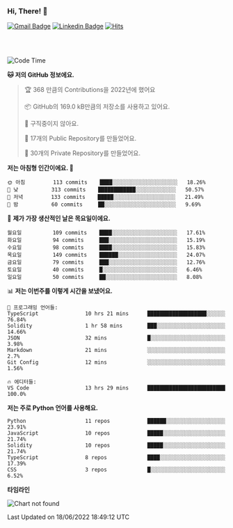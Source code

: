 ### Hi, There! 👋


[![Gmail Badge](https://img.shields.io/badge/-725psh@gmail.com-c14438?style=flat&logo=Gmail&logoColor=white&link=mailto:725psh@gmail.com)](mailto:725psh@gmail.com) 
[![Linkedin Badge](https://img.shields.io/badge/-soohanpark-0072b1?style=flat&logo=Linkedin&logoColor=white&link=https://www.linkedin.com/in/soohanpark/)](https://www.linkedin.com/in/soohanpark/) 
[![Hits](https://hits.seeyoufarm.com/api/count/incr/badge.svg?url=https%3A%2F%2Fgithub.com%2FSoohan-Park&count_bg=%23000000&title_bg=%23828282&icon=gradle.svg&icon_color=%23FFFFFF&title=Visited&edge_flat=false)](https://hits.seeyoufarm.com)  

<br />
<br />

<!--START_SECTION:waka-->
![Code Time](http://img.shields.io/badge/Code%20Time-39%20hrs%2014%20mins-blue)

**🐱 저의 GitHub 정보에요.** 

> 🏆 368 만큼의 Contributions을 2022년에 했어요
 > 
> 📦 GitHub의 169.0 kB만큼의 저장소를 사용하고 있어요. 
 > 
> 🚫 구직중이지 않아요.
 > 
> 📜 17개의 Public Repository를 만들었어요. 
 > 
> 🔑 30개의 Private Repository를 만들었어요.  
 > 
**저는 아침형 인간이에요. 🐤** 

```text
🌞 아침         113 commits    ████░░░░░░░░░░░░░░░░░░░░░   18.26% 
🌆 낮　         313 commits    ████████████░░░░░░░░░░░░░   50.57% 
🌃 저녁         133 commits    █████░░░░░░░░░░░░░░░░░░░░   21.49% 
🌙 밤　         60 commits     ██░░░░░░░░░░░░░░░░░░░░░░░   9.69%

```
📅 **제가 가장 생산적인 날은 목요일이에요.** 

```text
월요일          109 commits    ████░░░░░░░░░░░░░░░░░░░░░   17.61% 
화요일          94 commits     ███░░░░░░░░░░░░░░░░░░░░░░   15.19% 
수요일          98 commits     ████░░░░░░░░░░░░░░░░░░░░░   15.83% 
목요일          149 commits    ██████░░░░░░░░░░░░░░░░░░░   24.07% 
금요일          79 commits     ███░░░░░░░░░░░░░░░░░░░░░░   12.76% 
토요일          40 commits     █░░░░░░░░░░░░░░░░░░░░░░░░   6.46% 
일요일          50 commits     ██░░░░░░░░░░░░░░░░░░░░░░░   8.08%

```


📊 **저는 이번주를 이렇게 시간을 보냈어요.** 

```text
💬 프로그래밍 언어들: 
TypeScript               10 hrs 21 mins      ███████████████████░░░░░░   76.84% 
Solidity                 1 hr 58 mins        ███░░░░░░░░░░░░░░░░░░░░░░   14.66% 
JSON                     32 mins             █░░░░░░░░░░░░░░░░░░░░░░░░   3.98% 
Markdown                 21 mins             ░░░░░░░░░░░░░░░░░░░░░░░░░   2.7% 
Git Config               12 mins             ░░░░░░░░░░░░░░░░░░░░░░░░░   1.56%

🔥 에디터들: 
VS Code                  13 hrs 29 mins      █████████████████████████   100.0%

```

**저는 주로 Python 언어를 사용해요.** 

```text
Python                   11 repos            ██████░░░░░░░░░░░░░░░░░░░   23.91% 
JavaScript               10 repos            █████░░░░░░░░░░░░░░░░░░░░   21.74% 
Solidity                 10 repos            █████░░░░░░░░░░░░░░░░░░░░   21.74% 
TypeScript               8 repos             ████░░░░░░░░░░░░░░░░░░░░░   17.39% 
CSS                      3 repos             █░░░░░░░░░░░░░░░░░░░░░░░░   6.52%

```


**타임라인**

![Chart not found](https://raw.githubusercontent.com/Soohan-Park/Soohan-Park/master/charts/bar_graph.png) 


 Last Updated on 18/06/2022 18:49:12 UTC
<!--END_SECTION:waka-->
